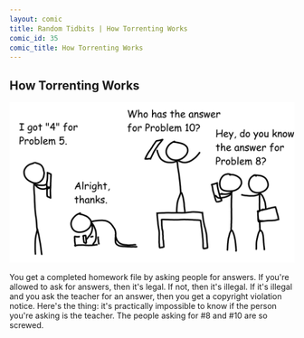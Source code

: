 ```yaml
---
layout: comic
title: Random Tidbits | How Torrenting Works
comic_id: 35
comic_title: How Torrenting Works
---
```


## How Torrenting Works

![](/assets/images/35.png)

You get a completed homework file by asking people for answers. If you're allowed to ask for answers, then it's legal. If not, then it's illegal. If it's illegal and you ask the teacher for an answer, then you get a copyright violation notice. Here's the thing: it's practically impossible to know if the person you're asking is the teacher. The people asking for #8 and #10 are so screwed.
